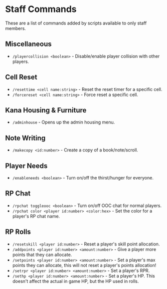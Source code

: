 # Staff Commands
These are a list of commands added by scripts available to only staff members.

## Miscellaneous
* ``/playercollision <boolean>`` - Disable/enable player collision with other players.

## Cell Reset
* ``/resettime <cell name:string>`` - Reset the reset timer for a specific cell.
* ``/forcereset <cell name:string>`` - Force reset a specific cell.

## Kana Housing & Furniture
* ``/adminhouse`` - Opens up the admin housing menu.

## Note Writing
* ``/makecopy <id:number>`` - Create a copy of a book/note/scroll.

## Player Needs
* ``/enableneeds <boolean>`` - Turn on/off the thirst/hunger for everyone.

## RP Chat
* ``/rpchat toggleooc <boolean>`` - Turn on/off OOC chat for normal players.
* ``/rpchat color <player id:number> <color:hex>`` - Set the color for a player's RP chat name.

## RP Rolls
* ``/resetskill <player id:number>`` - Reset a player's skill point allocation.
* ``/addpoints <player id:number> <amount:number>`` - Give a player more points that they can allocate.
* ``/setpoints <player id:number> <amount:number>`` - Set a player's max points they can allocate, this will not reset a player's points allocation!
* ``/setrpr <player id:number> <amount:number>`` - Set a player's RPR.
* ``/sethp <player id:number> <amount:number>`` - Set a player's HP. This doesn't affect the actual in game HP, but the HP used in rolls.
